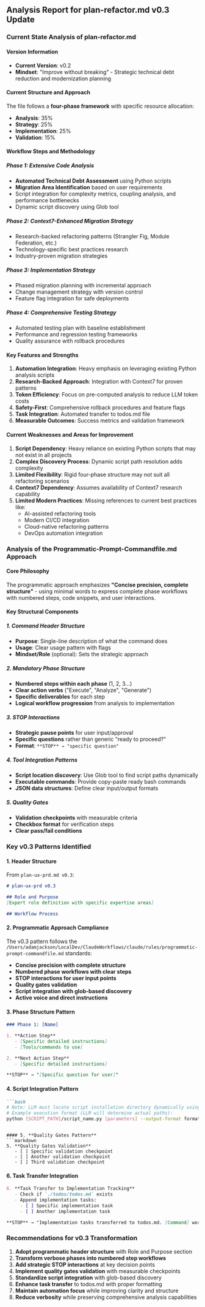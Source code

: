 ## Analysis Report for plan-refactor.md v0.3 Update

### Current State Analysis of plan-refactor.md

#### Version Information
- **Current Version**: v0.2
- **Mindset**: "Improve without breaking" - Strategic technical debt reduction and modernization planning

#### Current Structure and Approach

The file follows a **four-phase framework** with specific resource allocation:
- **Analysis**: 35%
- **Strategy**: 25% 
- **Implementation**: 25%
- **Validation**: 15%

#### Workflow Steps and Methodology

##### Phase 1: Extensive Code Analysis
- **Automated Technical Debt Assessment** using Python scripts
- **Migration Area Identification** based on user requirements
- Script integration for complexity metrics, coupling analysis, and performance bottlenecks
- Dynamic script discovery using Glob tool

##### Phase 2: Context7-Enhanced Migration Strategy
- Research-backed refactoring patterns (Strangler Fig, Module Federation, etc.)
- Technology-specific best practices research
- Industry-proven migration strategies

##### Phase 3: Implementation Strategy
- Phased migration planning with incremental approach
- Change management strategy with version control
- Feature flag integration for safe deployments

##### Phase 4: Comprehensive Testing Strategy
- Automated testing plan with baseline establishment
- Performance and regression testing frameworks
- Quality assurance with rollback procedures

#### Key Features and Strengths

1. **Automation Integration**: Heavy emphasis on leveraging existing Python analysis scripts
2. **Research-Backed Approach**: Integration with Context7 for proven patterns
3. **Token Efficiency**: Focus on pre-computed analysis to reduce LLM token costs
4. **Safety-First**: Comprehensive rollback procedures and feature flags
5. **Task Integration**: Automated transfer to todos.md file
6. **Measurable Outcomes**: Success metrics and validation framework

#### Current Weaknesses and Areas for Improvement

1. **Script Dependency**: Heavy reliance on existing Python scripts that may not exist in all projects
2. **Complex Discovery Process**: Dynamic script path resolution adds complexity
3. **Limited Flexibility**: Rigid four-phase structure may not suit all refactoring scenarios
4. **Context7 Dependency**: Assumes availability of Context7 research capability
5. **Limited Modern Practices**: Missing references to current best practices like:
   - AI-assisted refactoring tools
   - Modern CI/CD integration
   - Cloud-native refactoring patterns
   - DevOps automation integration

### Analysis of the Programmatic-Prompt-Commandfile.md Approach

#### Core Philosophy
The programmatic approach emphasizes **"Concise precision, complete structure"** - using minimal words to express complete phase workflows with numbered steps, code snippets, and user interactions.

#### Key Structural Components

##### 1. **Command Header Structure**
- **Purpose**: Single-line description of what the command does
- **Usage**: Clear usage pattern with flags
- **Mindset/Role** (optional): Sets the strategic approach

##### 2. **Mandatory Phase Structure**
- **Numbered steps within each phase** (1, 2, 3...)
- **Clear action verbs** ("Execute", "Analyze", "Generate")
- **Specific deliverables** for each step
- **Logical workflow progression** from analysis to implementation

##### 3. **STOP Interactions**
- **Strategic pause points** for user input/approval
- **Specific questions** rather than generic "ready to proceed?"
- **Format**: `**STOP** → "specific question"`

##### 4. **Tool Integration Patterns**
- **Script location discovery**: Use Glob tool to find script paths dynamically
- **Executable commands**: Provide copy-paste ready bash commands
- **JSON data structures**: Define clear input/output formats

##### 5. **Quality Gates**
- **Validation checkpoints** with measurable criteria
- **Checkbox format** for verification steps
- **Clear pass/fail conditions**

### Key v0.3 Patterns Identified

#### 1. **Header Structure**
From `plan-ux-prd.md v0.3`:
```markdown
# plan-ux-prd v0.3

## Role and Purpose
[Expert role definition with specific expertise areas]

## Workflow Process
```

#### 2. **Programmatic Approach Compliance**
The v0.3 pattern follows the `/Users/adamjackson/LocalDev/ClaudeWorkflows/claude/rules/programmatic-prompt-commandfile.md` standards:

- **Concise precision with complete structure**
- **Numbered phase workflows with clear steps**
- **STOP interactions for user input points**
- **Quality gates validation**
- **Script integration with glob-based discovery**
- **Active voice and direct instructions**

#### 3. **Phase Structure Pattern**
```markdown
### Phase 1: [Name]

1. **Action Step**
   - [Specific detailed instructions]
   - [Tools/commands to use]

2. **Next Action Step**
   - [Specific detailed instructions]

**STOP** → "[Specific question for user]"
```

#### 4. **Script Integration Pattern**
```markdown
```bash
# Note: LLM must locate script installation directory dynamically using Glob tool
# Example execution format (LLM will determine actual paths):
python [SCRIPT_PATH]/script_name.py [parameters] --output-format format
```
```

#### 5. **Quality Gates Pattern**
```markdown
5. **Quality Gates Validation**
   - [ ] Specific validation checkpoint
   - [ ] Another validation checkpoint
   - [ ] Third validation checkpoint
```

#### 6. **Task Transfer Integration**
```markdown
6. **Task Transfer to Implementation Tracking**
   - Check if `./todos/todos.md` exists
   - Append implementation tasks:
     - [ ] Specific implementation task
     - [ ] Another implementation task

**STOP** → "Implementation tasks transferred to todos.md. [Command] workflow complete."
```

### Recommendations for v0.3 Transformation

1. **Adopt programmatic header structure** with Role and Purpose section
2. **Transform verbose phases into numbered step workflows**
3. **Add strategic STOP interactions** at key decision points
4. **Implement quality gates validation** with measurable checkpoints
5. **Standardize script integration** with glob-based discovery
6. **Enhance task transfer** to todos.md with proper formatting
7. **Maintain automation focus** while improving clarity and structure
8. **Reduce verbosity** while preserving comprehensive analysis capabilities